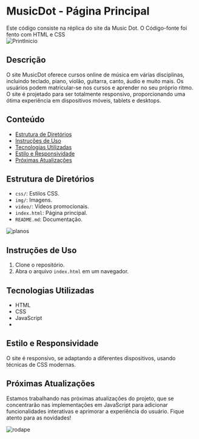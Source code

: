 # MusicDot - Página Principal

Este código consiste na réplica do site da Music Dot. O Código-fonte foi fento com HTML e CSS
<br>
![PrintInicio](https://github.com/Destrinn/music-dot/assets/141870172/df71231e-bf6d-433c-bcd0-c0b692b7a61f)

## Descrição

O site MusicDot oferece cursos online de música em várias disciplinas, incluindo teclado, piano, violão, guitarra, canto, áudio e muito mais. Os usuários podem matricular-se nos cursos e aprender no seu próprio ritmo. O site é projetado para ser totalmente responsivo, proporcionando uma ótima experiência em dispositivos móveis, tablets e desktops.

## Conteúdo

- [Estrutura de Diretórios](#estrutura-de-diretórios)
- [Instruções de Uso](#instruções-de-uso)
- [Tecnologias Utilizadas](#tecnologias-utilizadas)
- [Estilo e Responsividade](#estilo-e-responsividade)
- [Próximas Atualizações](#próximas-atualizações)

## Estrutura de Diretórios

- `css/`: Estilos CSS.
- `img/`: Imagens.
- `video/`: Vídeos promocionais.
- `index.html`: Página principal.
- `README.md`: Documentação.

![planos](https://github.com/Destrinn/music-dot/assets/141870172/358c3fec-6b75-4565-b882-e5a65056ea13)

## Instruções de Uso

1. Clone o repositório.
2. Abra o arquivo `index.html` em um navegador.

## Tecnologias Utilizadas

- HTML
- CSS
- JavaScript
- 
## Estilo e Responsividade

O site é responsivo, se adaptando a diferentes dispositivos, usando técnicas de CSS modernas.

## Próximas Atualizações

Estamos trabalhando nas próximas atualizações do projeto, que se concentrarão nas implementações em JavaScript para adicionar funcionalidades interativas e aprimorar a experiência do usuário. Fique atento para as novidades!

![rodape](https://github.com/Destrinn/music-dot/assets/141870172/76d7d31f-ed83-41a7-8ca1-1c8d088fd250)



